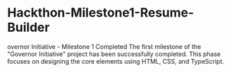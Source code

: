 # Hackthon-Milestone1-Resume-Builder
overnor Initiative - Milestone 1 Completed The first milestone of the "Governor Initiative" project has been successfully completed. This phase focuses on designing the core elements using HTML, CSS, and TypeScript.
